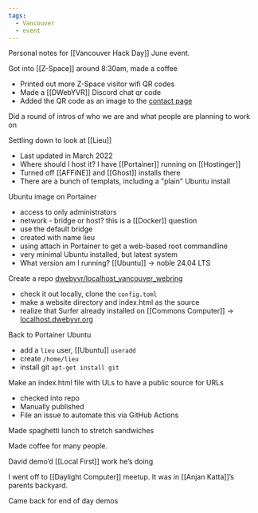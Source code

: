 ```yaml
---
tags:
  - Vancouver
  - event
---
```

Personal notes for [[Vancouver Hack Day]] June event.

Got into [[Z-Space]] around 8:30am, made a coffee
* Printed out more Z-Space visitor wifi QR codes
* Made a [[DWebYVR]] Discord chat qr code
* Added the QR code as an image to the [contact page](https://dwebyvr.org/wiki/Contact)

Did a round of intros of who we are and what people are planning to work on

Settling down to look at [[Lieu]]
* Last updated in March 2022
* Where should I host it? I have [[Portainer]] running on [[Hostinger]]
* Turned off [[AFFiNE]] and [[Ghost]] installs there
* There are a bunch of templats, including a "plain" Ubuntu install

Ubuntu image on Portainer
* access to only administrators
* network - bridge or host? this is a [[Docker]] question
* use the default bridge
* created with name lieu
* using attach in Portainer to get a web-based root commandline
* very minimal Ubuntu installed, but latest system
* What version am I running? [[Ubuntu]] -> noble 24.04 LTS

Create a repo [dwebyvr/localhost_vancouver_webring](https://github.com/DWebYVR/localhost_vancouver_webring)
* check it out locally, clone the `config.toml`
* make a website directory and index.html as the source
* realize that Surfer already installed on [[Commons Computer]] -> [localhost.dwebyvr.org](https://localhost.dwebyvr.org)

Back to Portainer Ubuntu
* add a `lieu` user, [[Ubuntu]] `useradd`
* create `/home/lieu`
* install git `apt-get install git`

Make an index.html file with ULs to have a public source for URLs
* checked into repo
* Manually published 
* File an issue to automate this via GitHub Actions

Made spaghetti lunch to stretch sandwiches 

Made coffee for many people. 

David demo’d [[Local First]] work he’s doing 

I went off to [[Daylight Computer]] meetup. It was in [[Anjan Katta]]’s parents backyard. 

Came back for end of day demos 
